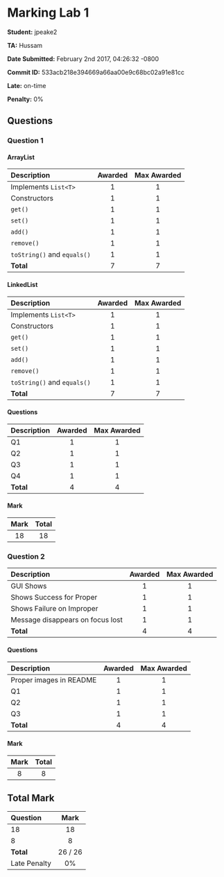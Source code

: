 # Marking Lab 1

**Student:** jpeake2

**TA:** Hussam

**Date Submitted:** February 2nd 2017, 04:26:32 -0800

**Commit ID:** 533acb218e394669a66aa00e9c68bc02a91e81cc

**Late:** on-time

**Penalty:** 0%

## Questions

### Question 1

#### ArrayList

| Description | Awarded | Max Awarded |
|:------------|:-------:|:-----:|
| Implements `List<T>` | 1 | 1 |
| Constructors | 1 | 1 |
| `get()` | 1 | 1 |
| `set()` | 1 | 1 |
| `add()` | 1 | 1 |
| `remove()` | 1 | 1 |
| `toString()` and `equals()` | 1 | 1 |
| **Total** | 7 | 7 |

#### LinkedList

| Description | Awarded | Max Awarded |
|:------------|:-------:|:-----:|
| Implements `List<T>` | 1 | 1 |
| Constructors | 1 | 1 |
| `get()` | 1 | 1 |
| `set()` | 1 | 1 |
| `add()` | 1 | 1 |
| `remove()` | 1 | 1 |
| `toString()` and `equals()` | 1 | 1 |
| **Total** | 7 | 7 |


#### Questions

| Description | Awarded | Max Awarded |
|:------------|:-------:|:-----:|
| Q1 | 1 | 1 |
| Q2 | 1 | 1 |
| Q3 | 1 | 1 |
| Q4 | 1 | 1 |
| **Total** | 4 | 4 |

#### Mark

| Mark | Total
|:----:|:-----:|
| 18 | 18 |

### Question 2

| Description | Awarded | Max Awarded |
|:------------|:-------:|:-----:|
| GUI Shows | 1 | 1 |
| Shows Success for Proper | 1 | 1 |
| Shows Failure on Improper | 1 | 1 |
| Message disappears on focus lost | 1 | 1 |
| **Total** | 4 | 4 |

#### Questions

| Description | Awarded | Max Awarded |
|:------------|:-------:|:-----:|
| Proper images in README | 1 | 1 |
| Q1 | 1 | 1 |
| Q2 | 1 | 1 |
| Q3 | 1 | 1 |
| **Total** | 4 | 4 |


#### Mark

| Mark | Total
|:----:|:-----:|
| 8 | 8 |

## Total Mark

| Question | Mark |
|:----|:-----:|
| 18 | 18 |
| 8 | 8 |
| **Total** | 26 / 26 |
| Late Penalty | 0% |